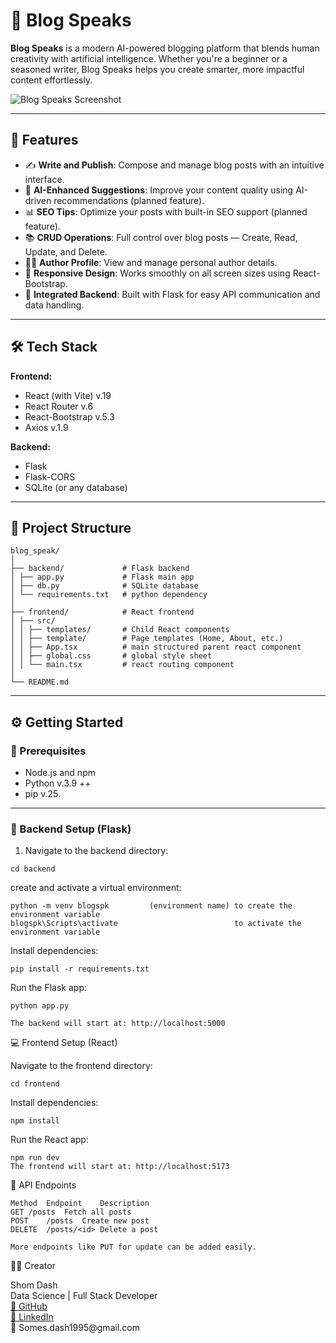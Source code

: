 # 📝 Blog Speaks

**Blog Speaks** is a modern AI-powered blogging platform that blends human creativity with artificial intelligence. Whether you're a beginner or a seasoned writer, Blog Speaks helps you create smarter, more impactful content effortlessly.

![Blog Speaks Screenshot](/frontend/src/website.JPG)

---

## 🚀 Features

- ✍️ **Write and Publish**: Compose and manage blog posts with an intuitive interface.
- 🤖 **AI-Enhanced Suggestions**: Improve your content quality using AI-driven recommendations (planned feature).
- 📊 **SEO Tips**: Optimize your posts with built-in SEO support (planned feature).
- 📚 **CRUD Operations**: Full control over blog posts — Create, Read, Update, and Delete.
- 🧑‍💻 **Author Profile**: View and manage personal author details.
- 📱 **Responsive Design**: Works smoothly on all screen sizes using React-Bootstrap.
- 🔗 **Integrated Backend**: Built with Flask for easy API communication and data handling.

---

## 🛠️ Tech Stack

**Frontend:**
- React (with Vite) v.19
- React Router      v.6
- React-Bootstrap   v.5.3
- Axios             v.1.9

**Backend:**
- Flask             
- Flask-CORS
- SQLite (or any database)

---

## 📁 Project Structure
```
blog_speak/
│
├── backend/             # Flask backend
│ ├── app.py             # Flask main app
│ ├── db.py              # SQLite database
│ └── requirements.txt   # python dependency
│
├── frontend/            # React frontend
│ ├── src/
│ │ ├── templates/       # Child React components
│ │ ├── template/        # Page templates (Home, About, etc.)
│ │ ├── App.tsx          # main structured parent react component
│ │ ├── global.css       # global style sheet
│ │ └── main.tsx         # react routing component
│
└── README.md
```
---

## ⚙️ Getting Started

### 🔧 Prerequisites

- Node.js and npm
- Python v.3.9 ++
- pip    v.25.

---

### 🔌 Backend Setup (Flask)

1. Navigate to the backend directory:

```
cd backend
```
create and activate a virtual environment:
```
python -m venv blogspk         (environment name) to create the environment variable
blogspk\Scripts\activate                          to activate the environment variable

```
Install dependencies:
```
pip install -r requirements.txt
```

Run the Flask app:
```
python app.py

The backend will start at: http://localhost:5000
```
💻 Frontend Setup (React)

Navigate to the frontend directory:
```
cd frontend
```
Install dependencies:
```
npm install
```
Run the React app:
```
npm run dev
The frontend will start at: http://localhost:5173
```

🧪 API Endpoints
```
Method	Endpoint	Description
GET	/posts	Fetch all posts
POST	/posts	Create new post
DELETE	/posts/<id>	Delete a post

More endpoints like PUT for update can be added easily.
```

🙋‍♂️ Creator
<div>Shom Dash</div>
<div>Data Science | Full Stack Developer</div>
<div><a href="https://github.com/SD-95" target="_blank">🔗 GitHub</a></div>
<div><a href="https://www.linkedin.com/in/somes-dash-976201155" target="_blank">🔗 LinkedIn</a></div>
<div>📧 Somes.dash1995@gmail.com</div>